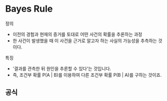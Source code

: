 # Bayes Rule

정의 
- 이전의 경험과 현재의 증거를 토대로 어떤 사건의 확률을 추론하는 과정
- 한 사건이 발생했을 때 이 사건을 근거로 알고자 하는 사실의 가능성을 추측하는 것이다.

특징 
- '결과를 관측한 뒤 원인을 추론할 수 있다'는 것입니다.
- 즉, 조건부 확률 P(A | B)를 이용하여 다른 조건부 확률 P(B | A)를 구하는 것이죠.


## 공식 


